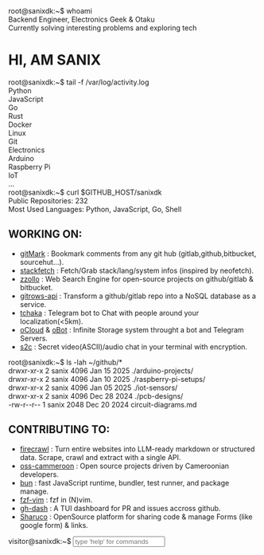 <div id="index">
<div class="terminal-section">
    <div class="command-line">
        <span class="prompt">root@sanixdk:~$</span>
        <span class="command">whoami</span>
    </div>
    <div class="output">
        <span class="status-indicator status-online"></span>Backend Engineer, Electronics Geek & Otaku<br>
        <span class="status-indicator status-busy"></span>Currently solving interesting problems and exploring tech
    </div>
</div>

<h1 class='typing'> HI, AM SANIX </h1>

<div class="terminal-section skills-section">
    <div class="command-line">
        <span class="prompt">root@sanixdk:~$</span>
        <span class="command">tail -f /var/log/activity.log</span>
    </div>
    <div class="output">
        <div class="skills-grid">
            <div class="skill-item">Python</div>
            <div class="skill-item">JavaScript</div>
            <div class="skill-item">Go</div>
            <div class="skill-item">Rust</div>
            <div class="skill-item">Docker</div>
            <div class="skill-item">Linux</div>
            <div class="skill-item">Git</div>
            <div class="skill-item">Electronics</div>
            <div class="skill-item">Arduino</div>
            <div class="skill-item">Raspberry Pi</div>
            <div class="skill-item">IoT</div>
            <div class="skill-item">...</div>
        </div>
    </div>
</div>

<div class="terminal-section github-stats">
    <div class="command-line">
        <span class="prompt">root@sanixdk:~$</span>
        <span class="command">curl $GITHUB_HOST/sanixdk</span>
    </div>
    <div class="output">
        Public Repositories: 232<br>
        Most Used Languages: Python, JavaScript, Go, Shell<br>
        <div class="progress-bar">
            <div class="progress-fill" style="width: 92%;"></div>
        </div>
    </div>
</div>

<h2>WORKING ON:</h2>
<ul>
<li><a href="https://github.com/Sanix-Darker/gitmark">gitMark</a> : Bookmark comments from any git hub (gitlab,github,bitbucket, sourcehut...).</li>
<li><a href="https://github.com/Sanix-Darker/stackfetch">stackfetch</a> : Fetch/Grab stack/lang/system infos (inspired by neofetch).</li>
<li><a href="https://github.com/Sanix-Darker/zzollo">zzollo</a> : Web Search Engine for open-source projects on github/gitlab & bitbucket.</li>
<li><a href="https://github.com/Sanix-Darker/gitrowspack-api">gitrows-api</a> : Transform a github/gitlab repo into a NoSQL database as a service.</li>
<li><a href="https://github.com/Sanix-Darker/tchaka">tchaka</a> : Telegram bot to Chat with people around your localization(&lt;5km).</li>
<li><a href="https://github.com/Sanix-Darker/ocloud">oCloud</a> & <a href="https://github.com/Sanix-Darker/obot">oBot</a> : Infinite Storage system throught a bot and Telegram Servers.</li>
<li><a href="https://github.com/sanix-darker/s2c">s2c</a> : Secret video(ASCII)/audio chat in your terminal with encryption.</li>
</ul>

<div class="terminal-section electronics-section">
    <div class="command-line">
        <span class="prompt">root@sanixdk:~$</span>
        <span class="command">ls -lah ~/github/*</span>
    </div>
    <div class="output">
        drwxr-xr-x 2 sanix 4096 Jan 15 2025 ./arduino-projects/<br>
        drwxr-xr-x 2 sanix 4096 Jan 10 2025 ./raspberry-pi-setups/<br>
        drwxr-xr-x 2 sanix 4096 Jan 05 2025 ./iot-sensors/<br>
        drwxr-xr-x 2 sanix 4096 Dec 28 2024 ./pcb-designs/<br>
        -rw-r--r-- 1 sanix 2048 Dec 20 2024 circuit-diagrams.md
    </div>
</div>

<h2>CONTRIBUTING TO:</h2>
<ul>
<li><a href="https://github.com/mendableai/firecrawl">firecrawl</a> : Turn entire websites into LLM-ready markdown or structured data. Scrape, crawl and extract with a single API.</li>
<li><a href="https://github.com/osscameroon">oss-cammeroon</a> :  Open source projects driven by Cameroonian developers.</li>
<li><a href="https://github.com/oven-sh/bun">bun</a> : fast JavaScript runtime, bundler, test runner, and package manage.</li>
<li><a href="https://github.com/junegunn/fzf.vim">fzf-vim</a> : fzf in (N)vim.</li>
<li><a href="https://github.com/dlvhdr/gh-dash">gh-dash</a> : A TUI dashboard for PR and issues accross github.</li>
<li><a href="https://github.com/ln-dev7/sharuco">Sharuco</a> : OpenSource platform for sharing code & manage Forms (like google form) & links.</li>
</ul>

<div class="interactive-terminal">
    <div class="command-line">
        <span class="prompt">visitor@sanixdk:~$</span>
        <input type="text" class="terminal-input" id="terminalInput" placeholder="type 'help' for commands" autocomplete="off">
    </div>
    <div id="terminalOutput"></div>
</div>

<script>
    // Interactive Terminal
    const terminalInput = document.getElementById('terminalInput');
    const terminalOutput = document.getElementById('terminalOutput');

    const commands = {
        help: 'Available commands: help, about, skills, projects, electronics, contact, clear, whoami, uptime',
        about: 'Backend Engineer passionate about solving interesting problems, building tools, and exploring electronics.',
        skills: 'Python, JavaScript, Go, Rust, Docker, Linux, Neovim, Git, Electronics, Arduino, Raspberry Pi, IoT',
        projects: 'gitMark, stackfetch, snips.nvim, dockdb.nvim, zzollo, gitrows-api, tchaka, oCloud/oBot, s2c',
        electronics: 'Arduino projects, Raspberry Pi setups, IoT sensors, PCB designs, circuit prototyping',
        contact: 'GitHub: github.com/sanix-darker | Telegram: @sanixdarker | Email: s4nixdk@gmail.com',
        clear: '',
        whoami: 'sanix - Backend Engineer, Electronics Geek & Otaku',
        uptime: 'System uptime: Always learning, always building'
    };

    if (terminalInput) {
        terminalInput.addEventListener('keypress', function(e) {
            if (e.key === 'Enter') {
                const command = this.value.trim().toLowerCase();
                const output = document.createElement('div');
                output.style.marginBottom = '10px';
                output.style.color = 'var(--text-secondary)';

                if (command === 'clear') {
                    terminalOutput.innerHTML = '';
                } else if (commands[command]) {
                    output.innerHTML = `<span style="color: var(--text-muted);">visitor@sanixdk:~$</span> ${this.value}<br>${commands[command]}`;
                    terminalOutput.appendChild(output);
                } else if (command) {
                    output.innerHTML = `<span style="color: var(--text-muted);">visitor@sanixdk:~$</span> ${this.value}<br><span style="color: var(--text-muted);">command not found: ${command}</span>`;
                    terminalOutput.appendChild(output);
                }

                this.value = '';
                terminalOutput.scrollTop = terminalOutput.scrollHeight;
            }
        });
    }

    // Real GitHub API calls and dynamic data
    async function fetchGitHubData() {
        try {
            // Fetch user data
            const userResponse = await fetch('https://api.github.com/users/sanix-darker');
            const userData = await userResponse.json();

            // Update public repos count
            const reposElement = document.querySelector('.github-stats .output');
            if (reposElement && userData.public_repos) {
                reposElement.innerHTML = `
                    Public Repositories: ${userData.public_repos}<br>
                    Followers: ${userData.followers} | Following: ${userData.following}<br>
                    <div class="progress-bar">
                        <div class="progress-fill" style="width: ${Math.min(userData.public_repos, 100)}%;"></div>
                    </div>
                `;
            }

            // Fetch recent repositories for electronics section
            const reposResponse = await fetch('https://api.github.com/users/sanix-darker/repos?sort=updated&per_page=10');
            const reposData = await reposResponse.json();

            // Update electronics section with recent repos
            const electronicsElement = document.querySelector('.electronics-section .output');
            if (electronicsElement && reposData.length > 0) {
                let reposList = '';
                reposData.forEach(repo => {
                    const updatedDate = new Date(repo.updated_at).toLocaleDateString('en-US', {
                        month: 'short',
                        day: '2-digit'
                    });
                    const language = repo.language || 'N/A';
                    reposList += `drwxr-xr-x ${language} dk 1 ${updatedDate} ./${repo.name}/<br>`;
                });
                electronicsElement.innerHTML = reposList;
            }

        } catch (error) {
            console.error('Error fetching GitHub data:', error);
        }
    }

    // Fetch WakaTime stats from profile README
    async function fetchWakaTimeStats() {
        try {
            const response = await fetch('https://raw.githubusercontent.com/Sanix-Darker/sanix-darker/refs/heads/master/README.md');
            const readmeText = await response.text();

            // Extract WakaTime section
            const wakaStart = readmeText.indexOf('<!--START_SECTION:waka-->');
            const wakaEnd = readmeText.indexOf('<!--END_SECTION:waka-->');

            if (wakaStart !== -1 && wakaEnd !== -1) {
                const wakaSection = readmeText.substring(wakaStart, wakaEnd);

                // Parse coding time
                const codingTimeMatch = wakaSection.match(/Coding time : (.+?)\./);
                const codingTime = codingTimeMatch ? codingTimeMatch[1] : '1 hr 20 mins';

                // Parse languages with percentages
                const languageMatches = wakaSection.matchAll(/(\w+)\s+(\d+\s+\w+)\s+.*?(\d+\.\d+)\s*%/g);
                const languages = Array.from(languageMatches).slice(0, 6); // Top 6 languages

                // Update skills section
                const skillsElement = document.querySelector('.skills-section .output');
                if (skillsElement && languages.length > 0) {
                    let skillsGrid = '<div class="skills-grid">';

                    // Add dynamic languages from WakaTime
                    languages.forEach(([, lang, time, percentage]) => {
                        skillsGrid += `<div class="skill-item">${lang} (${percentage}%)</div>`;
                    });

                    // Add static skills
                    const staticSkills = [];
                    staticSkills.forEach(skill => {
                        skillsGrid += `<div class="skill-item">${skill}</div>`;
                    });

                    skillsGrid += '</div>';
                    skillsGrid += `<br>Weekly Coding Time: ${codingTime}`;

                    skillsElement.innerHTML = skillsGrid;
                }
            }

        } catch (error) {
            console.error('Error fetching WakaTime stats:', error);
        }
    }

    // Enhanced terminal commands with real data
    const enhancedCommands = {
        ...commands,
        repos: 'Fetching latest repositories...',
        stats: 'Fetching GitHub statistics...',
        waka: 'Fetching WakaTime coding stats...',
        refresh: 'Refreshing all data...'
    };

    // Update terminal input handler
    if (terminalInput) {
        terminalInput.removeEventListener('keypress', terminalInput.keypressHandler);

        terminalInput.keypressHandler = async function(e) {
            if (e.key === 'Enter') {
                const command = this.value.trim().toLowerCase();
                const output = document.createElement('div');
                output.style.marginBottom = '10px';
                output.style.color = 'var(--text-secondary)';

                if (command === 'clear') {
                    terminalOutput.innerHTML = '';
                } else if (command === 'repos') {
                    output.innerHTML = `<span style="color: var(--text-muted);">visitor@sanixdk:~$</span> ${this.value}<br>Fetching latest repositories...`;
                    terminalOutput.appendChild(output);
                    await fetchGitHubData();
                } else if (command === 'stats') {
                    output.innerHTML = `<span style="color: var(--text-muted);">visitor@sanixdk:~$</span> ${this.value}<br>Fetching GitHub statistics...`;
                    terminalOutput.appendChild(output);
                    await fetchGitHubData();
                } else if (command === 'waka') {
                    output.innerHTML = `<span style="color: var(--text-muted);">visitor@sanixdk:~$</span> ${this.value}<br>Fetching WakaTime coding stats...`;
                    terminalOutput.appendChild(output);
                    await fetchWakaTimeStats();
                } else if (command === 'refresh') {
                    output.innerHTML = `<span style="color: var(--text-muted);">visitor@sanixdk:~$</span> ${this.value}<br>Refreshing all data...`;
                    terminalOutput.appendChild(output);
                    await Promise.all([fetchGitHubData(), fetchWakaTimeStats()]);
                } else if (enhancedCommands[command]) {
                    output.innerHTML = `<span style="color: var(--text-muted);">visitor@sanixdk:~$</span> ${this.value}<br>${enhancedCommands[command]}`;
                    terminalOutput.appendChild(output);
                } else if (command) {
                    output.innerHTML = `<span style="color: var(--text-muted);">visitor@sanixdk:~$</span> ${this.value}<br><span style="color: var(--text-muted);">command not found: ${command}</span>`;
                    terminalOutput.appendChild(output);
                }

                this.value = '';
                terminalOutput.scrollTop = terminalOutput.scrollHeight;
            }
        };

        terminalInput.addEventListener('keypress', terminalInput.keypressHandler);
    }

    // Load data on page load
    document.addEventListener('DOMContentLoaded', function() {
        // Add loading indicators
        const githubStats = document.querySelector('.github-stats .output');
        const skillsSection = document.querySelector('.skills-section .output');
        const electronicsSection = document.querySelector('.electronics-section .output');

        if (githubStats) githubStats.innerHTML = 'Loading GitHub data...';
        if (skillsSection) skillsSection.innerHTML = 'Loading skills data...';
        if (electronicsSection) electronicsSection.innerHTML = 'Loading recent repositories...';

        // Fetch all data
        Promise.all([fetchGitHubData(), fetchWakaTimeStats()]).then(() => {
            console.log('All data loaded successfully');
        }).catch(error => {
            console.error('Error loading data:', error);
        });
    });
</script>
</div>
